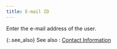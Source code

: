 ```yaml
---
title: E-mail ID
---
```



Enter the e-mail  address of the user.


{:.see_also}
See also
: [Contact  Information](JavaScript:RelatedTopics1.Click())<!--Metadata type="DesignerControl" startspan
<object CLASSID="clsid:ADB880A6-D8FF-11CF-9377-00AA003B7A11"
	ID=RelatedTopics1
	TYPE="application/x-oleobject">
</object>-->

<object classid="clsid:ADB880A6-D8FF-11CF-9377-00AA003B7A11" id="RelatedTopics1" type="application/x-oleobject"> 
 <param name="Command" value="Related Topics">
<param name="Window" value="second">
<param name="Item1" value="Contact Information;{{site.sc_chm}}/options/security/users/user-details/user_contact_information.html">
</object><!--Metadata type="DesignerControl" endspan-->
